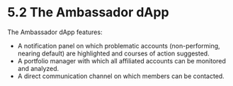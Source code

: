 # 5.2 The Ambassador dApp



The Ambassador dApp features:

* A notification panel on which problematic accounts (non-performing, nearing default) are highlighted and courses of action suggested.
* A portfolio manager with which all affiliated accounts can be monitored and analyzed.
* A direct communication channel on which members can be contacted.
